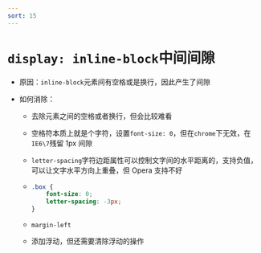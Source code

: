 ```yaml
---
sort: 15
---
```


# `display: inline-block`中间间隙

- 原因：`inline-block`元素间有空格或是换行，因此产生了间隙

- 如何消除：

  - 去除元素之间的空格或者换行，但会比较难看

  - 空格符本质上就是个字符，设置`font-size: 0`，但在`chrome`下无效，在`IE6\7`残留 1px 间隙

  - `letter-spacing`字符边距属性可以控制文字间的水平距离的，支持负值，可以让文字水平方向上重叠，但 Opera 支持不好

  - ```css
    .box {
    	font-size: 0;
    	letter-spacing: -3px;
    }
    ```

  - `margin-left`

  - 添加浮动，但还需要清除浮动的操作
